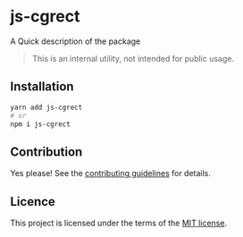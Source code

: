 # js-cgrect

A Quick description of the package

> This is an internal utility, not intended for public usage.

## Installation

```sh
yarn add js-cgrect
# or
npm i js-cgrect
```

## Contribution

Yes please! See the
[contributing guidelines](https://github.com/chakra-ui/core/blob/main/CONTRIBUTING.md)
for details.

## Licence

This project is licensed under the terms of the
[MIT license](https://github.com/chakra-ui/core/blob/main/LICENSE).
